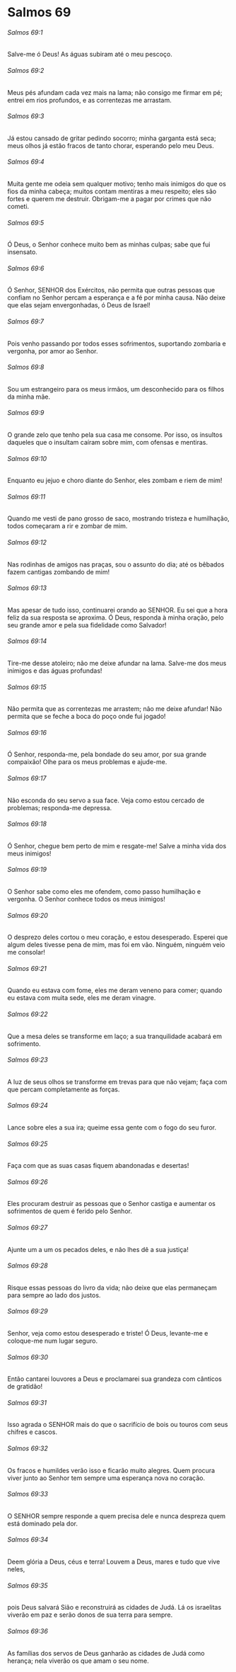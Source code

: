 # Salmos 69

###### Salmos 69:1

Salve-me ó Deus! As águas subiram até o meu pescoço.

###### Salmos 69:2

Meus pés afundam cada vez mais na lama; não consigo me firmar em pé; entrei em rios profundos, e as correntezas me arrastam.

###### Salmos 69:3

Já estou cansado de gritar pedindo socorro; minha garganta está seca; meus olhos já estão fracos de tanto chorar, esperando pelo meu Deus.

###### Salmos 69:4

Muita gente me odeia sem qualquer motivo; tenho mais inimigos do que os fios da minha cabeça; muitos contam mentiras a meu respeito; eles são fortes e querem me destruir. Obrigam-me a pagar por crimes que não cometi.

###### Salmos 69:5

Ó Deus, o Senhor conhece muito bem as minhas culpas; sabe que fui insensato.

###### Salmos 69:6

Ó Senhor, SENHOR dos Exércitos, não permita que outras pessoas que confiam no Senhor percam a esperança e a fé por minha causa. Não deixe que elas sejam envergonhadas, ó Deus de Israel!

###### Salmos 69:7

Pois venho passando por todos esses sofrimentos, suportando zombaria e vergonha, por amor ao Senhor.

###### Salmos 69:8

Sou um estrangeiro para os meus irmãos, um desconhecido para os filhos da minha mãe.

###### Salmos 69:9

O grande zelo que tenho pela sua casa me consome. Por isso, os insultos daqueles que o insultam caíram sobre mim, com ofensas e mentiras.

###### Salmos 69:10

Enquanto eu jejuo e choro diante do Senhor, eles zombam e riem de mim!

###### Salmos 69:11

Quando me vesti de pano grosso de saco, mostrando tristeza e humilhação, todos começaram a rir e zombar de mim.

###### Salmos 69:12

Nas rodinhas de amigos nas praças, sou o assunto do dia; até os bêbados fazem cantigas zombando de mim!

###### Salmos 69:13

Mas apesar de tudo isso, continuarei orando ao SENHOR. Eu sei que a hora feliz da sua resposta se aproxima. Ó Deus, responda à minha oração, pelo seu grande amor e pela sua fidelidade como Salvador!

###### Salmos 69:14

Tire-me desse atoleiro; não me deixe afundar na lama. Salve-me dos meus inimigos e das águas profundas!

###### Salmos 69:15

Não permita que as correntezas me arrastem; não me deixe afundar! Não permita que se feche a boca do poço onde fui jogado!

###### Salmos 69:16

Ó Senhor, responda-me, pela bondade do seu amor, por sua grande compaixão! Olhe para os meus problemas e ajude-me.

###### Salmos 69:17

Não esconda do seu servo a sua face. Veja como estou cercado de problemas; responda-me depressa.

###### Salmos 69:18

Ó Senhor, chegue bem perto de mim e resgate-me! Salve a minha vida dos meus inimigos!

###### Salmos 69:19

O Senhor sabe como eles me ofendem, como passo humilhação e vergonha. O Senhor conhece todos os meus inimigos!

###### Salmos 69:20

O desprezo deles cortou o meu coração, e estou desesperado. Esperei que algum deles tivesse pena de mim, mas foi em vão. Ninguém, ninguém veio me consolar!

###### Salmos 69:21

Quando eu estava com fome, eles me deram veneno para comer; quando eu estava com muita sede, eles me deram vinagre.

###### Salmos 69:22

Que a mesa deles se transforme em laço; a sua tranquilidade acabará em sofrimento.

###### Salmos 69:23

A luz de seus olhos se transforme em trevas para que não vejam; faça com que percam completamente as forças.

###### Salmos 69:24

Lance sobre eles a sua ira; queime essa gente com o fogo do seu furor.

###### Salmos 69:25

Faça com que as suas casas fiquem abandonadas e desertas!

###### Salmos 69:26

Eles procuram destruir as pessoas que o Senhor castiga e aumentar os sofrimentos de quem é ferido pelo Senhor.

###### Salmos 69:27

Ajunte um a um os pecados deles, e não lhes dê a sua justiça!

###### Salmos 69:28

Risque essas pessoas do livro da vida; não deixe que elas permaneçam para sempre ao lado dos justos.

###### Salmos 69:29

Senhor, veja como estou desesperado e triste! Ó Deus, levante-me e coloque-me num lugar seguro.

###### Salmos 69:30

Então cantarei louvores a Deus e proclamarei sua grandeza com cânticos de gratidão!

###### Salmos 69:31

Isso agrada o SENHOR mais do que o sacrifício de bois ou touros com seus chifres e cascos.

###### Salmos 69:32

Os fracos e humildes verão isso e ficarão muito alegres. Quem procura viver junto ao Senhor tem sempre uma esperança nova no coração.

###### Salmos 69:33

O SENHOR sempre responde a quem precisa dele e nunca despreza quem está dominado pela dor.

###### Salmos 69:34

Deem glória a Deus, céus e terra! Louvem a Deus, mares e tudo que vive neles,

###### Salmos 69:35

pois Deus salvará Sião e reconstruirá as cidades de Judá. Lá os israelitas viverão em paz e serão donos de sua terra para sempre.

###### Salmos 69:36

As famílias dos servos de Deus ganharão as cidades de Judá como herança; nela viverão os que amam o seu nome.

